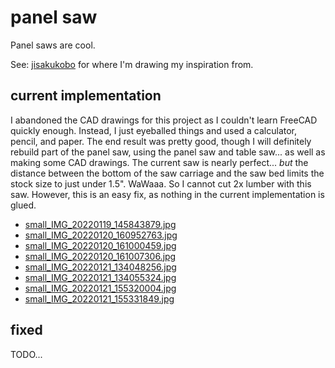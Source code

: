 # panel saw

Panel saws are cool.

See: [jisakukobo](https://www.youtube.com/c/jisakukobo/videos) for where I'm 
drawing my inspiration from.


## current implementation

I abandoned the CAD drawings for this project as I couldn't learn FreeCAD
quickly enough. Instead, I just eyeballed things and used a calculator, pencil,
and paper. The end result was pretty good, though I will definitely rebuild 
part of the panel saw, using the panel saw and table saw... as well as making
some CAD drawings. The current saw is nearly perfect... *but* the distance
between the bottom of the saw carriage and the saw bed limits the stock size
to just under 1.5". WaWaaa. So I cannot cut 2x lumber with this saw. However,
this is an easy fix, as nothing in the current implementation is glued.

* [small_IMG_20220119_145843879.jpg](./photos/small_IMG_20220119_145843879.jpg)
* [small_IMG_20220120_160952763.jpg](./photos/small_IMG_20220120_160952763.jpg)
* [small_IMG_20220120_161000459.jpg](./photos/small_IMG_20220120_161000459.jpg)
* [small_IMG_20220120_161007306.jpg](./photos/small_IMG_20220120_161007306.jpg)
* [small_IMG_20220121_134048256.jpg](./photos/small_IMG_20220121_134048256.jpg)
* [small_IMG_20220121_134055324.jpg](./photos/small_IMG_20220121_134055324.jpg)
* [small_IMG_20220121_155320004.jpg](./photos/small_IMG_20220121_155320004.jpg)
* [small_IMG_20220121_155331849.jpg](./photos/small_IMG_20220121_155331849.jpg)

## fixed

TODO...
